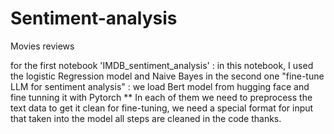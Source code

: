 # Sentiment-analysis
Movies reviews

for the first notebook 'IMDB_sentiment_analysis' :
in this notebook, I used the logistic Regression model and Naive Bayes 
in the second one "fine-tune LLM for sentiment analysis" :
we load Bert model from hugging face and fine tunning it with Pytorch 
** In each of them we need to preprocess the text data to get it clean 
for fine-tuning, we need a special format for input that taken into the model 
all steps are cleaned in the code 
thanks.
